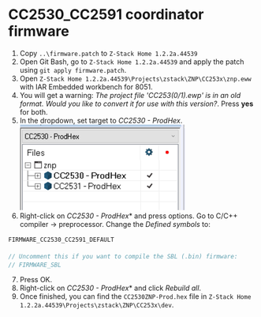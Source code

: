 # CC2530_CC2591 coordinator firmware
1. Copy `..\firmware.patch` to `Z-Stack Home 1.2.2a.44539`
2. Open Git Bash, go to `Z-Stack Home 1.2.2a.44539` and apply the patch using `git apply firmware.patch`.
3. Open `Z-Stack Home 1.2.2a.44539\Projects\zstack\ZNP\CC253x\znp.eww` with IAR Embedded workbench for 8051.
4. You will get a warning: *The project file 'CC253(0/1).ewp' is in an old format. Would you like to convert it for use with this version?*. Press **yes** for both.
5. In the dropdown, set target to *CC2530 - ProdHex*.
![Target](images/target.png)
6. Right-click on *CC2530 - ProdHex** and press options. Go to C/C++ compiler -> preprocessor. Change the *Defined symbols* to:
```c
FIRMWARE_CC2530_CC2591_DEFAULT

// Uncomment this if you want to compile the SBL (.bin) firmware:
// FIRMWARE_SBL 
```
7. Press OK.
8. Right-click on *CC2530 - ProdHex** and click *Rebuild all*.
9. Once finished, you can find the `CC2530ZNP-Prod.hex` file in `Z-Stack Home 1.2.2a.44539\Projects\zstack\ZNP\CC253x\dev`.
